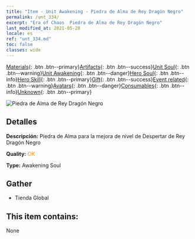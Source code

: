 ```yaml
---
title: "Item - Unit Awakening - Piedra de Alma de Rey Dragón Negro"
permalink: /unt_334/
excerpt: "Era of Chaos  Piedra de Alma de Rey Dragón Negro"
last_modified_at: 2021-05-28
locale: es
ref: "unt_334.md"
toc: false
classes: wide
---
```

 [Materials](/ItemsES/){: .btn .btn--primary}[Artifacts](/ItemsES/Artifacts/){: .btn .btn--success}[Unit Soul](/ItemsES/UnitSoul/){: .btn .btn--warning}[Unit Awakening](/ItemsES/UnitAwakening/){: .btn .btn--danger}[Hero Soul](/ItemsES/HeroSoul/){: .btn .btn--info}[Hero Skill](/ItemsES/HeroSkill/){: .btn .btn--primary}[Gift](/ItemsES/Gift/){: .btn .btn--success}[Event related](/ItemsES/Events/){: .btn .btn--warning}[Avatars](/ItemsES/Avatars/){: .btn .btn--danger}[Consumables](/ItemsES/Consumables/){: .btn .btn--info}[Unknown](/ItemsES/Unknown/){: .btn .btn--primary}

 ![Piedra de Alma de Rey Dragón Negro](/images/u/tia_heilong.jpg)

## Detalles
 **Descripción:** Piedra de Alma para la mejora de nivel de Despertar de Rey Dragón Negro

 **Quality:** <span style="color: #FF8C00">OK</span>

 **Type:** Awakening Soul

## Gather

*    Tienda Global 

## This item contains:

  None

